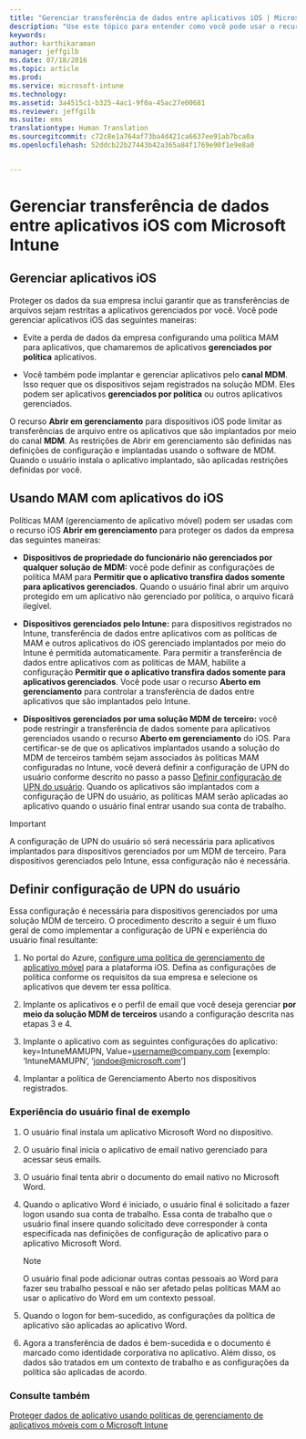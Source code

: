 ```yaml
---
title: "Gerenciar transferência de dados entre aplicativos iOS | Microsoft Intune"
description: "Use este tópico para entender como você pode usar o recurso Open in do iOS e as políticas de gerenciamento de aplicativo móvel para gerenciar transferências de dados entre aplicativos."
keywords: 
author: karthikaraman
manager: jeffgilb
ms.date: 07/18/2016
ms.topic: article
ms.prod: 
ms.service: microsoft-intune
ms.technology: 
ms.assetid: 3a4515c1-b325-4ac1-9f0a-45ac27e00681
ms.reviewer: jeffgilb
ms.suite: ems
translationtype: Human Translation
ms.sourcegitcommit: c72c8e1a764af73ba4d421ca6637ee91ab7bca0a
ms.openlocfilehash: 52ddcb22b27443b42a365a84f1769e90f1e9e8a0


---
```


# Gerenciar transferência de dados entre aplicativos iOS com Microsoft Intune
## Gerenciar aplicativos iOS
Proteger os dados da sua empresa inclui garantir que as transferências de arquivos sejam restritas a aplicativos gerenciados por você.  Você pode gerenciar aplicativos iOS das seguintes maneiras:

-   Evite a perda de dados da empresa configurando uma política MAM para aplicativos, que chamaremos de aplicativos **gerenciados por política** aplicativos.

-   Você também pode implantar e gerenciar aplicativos pelo **canal MDM**.  Isso requer que os dispositivos sejam registrados na solução MDM. Eles podem ser aplicativos **gerenciados por política** ou outros aplicativos gerenciados.

O recurso **Abrir em gerenciamento** para dispositivos iOS pode limitar as transferências de arquivo entre os aplicativos que são implantados por meio do canal **MDM**. As restrições de Abrir em gerenciamento são definidas nas definições de configuração e implantadas usando o software de MDM.  Quando o usuário instala o aplicativo implantado, são aplicadas restrições definidas por você.
##  Usando MAM com aplicativos do iOS
Políticas MAM (gerenciamento de aplicativo móvel) podem ser usadas com o recurso iOS **Abrir em gerenciamento** para proteger os dados da empresa das seguintes maneiras:

-   **Dispositivos de propriedade do funcionário não gerenciados por qualquer solução de MDM:** você pode definir as configurações de política MAM para **Permitir que o aplicativo transfira dados somente para aplicativos gerenciados**. Quando o usuário final abrir um arquivo protegido em um aplicativo não gerenciado por política, o arquivo ficará ilegível.

-   **Dispositivos gerenciados pelo Intune:** para dispositivos registrados no Intune, transferência de dados entre aplicativos com as políticas de MAM e outros aplicativos do iOS gerenciado implantados por meio do Intune é permitida automaticamente. Para permitir a transferência de dados entre aplicativos com as políticas de MAM, habilite a configuração **Permitir que o aplicativo transfira dados somente para aplicativos gerenciados**. Você pode usar o recurso **Aberto em gerenciamento** para controlar a transferência de dados entre aplicativos que são implantados pelo Intune.   

-   **Dispositivos gerenciados por uma solução MDM de terceiro:** você pode restringir a transferência de dados somente para aplicativos gerenciados usando o recurso **Aberto em gerenciamento** do iOS.
Para certificar-se de que os aplicativos implantados usando a solução do MDM de terceiros também sejam associados às políticas MAM configuradas no Intune, você deverá definir a configuração de UPN do usuário conforme descrito no passo a passo [Definir configuração de UPN do usuário](#configure-user-upn-setting).  Quando os aplicativos são implantados com a configuração de UPN do usuário, as políticas MAM serão aplicadas ao aplicativo quando o usuário final entrar usando sua conta de trabalho.

> [!IMPORTANT]
> A configuração de UPN do usuário só será necessária para aplicativos implantados para dispositivos gerenciados por um MDM de terceiro.  Para dispositivos gerenciados pelo Intune, essa configuração não é necessária.

## Definir configuração de UPN do usuário
Essa configuração é necessária para dispositivos gerenciados por uma solução MDM de terceiro. O procedimento descrito a seguir é um fluxo geral de como implementar a configuração de UPN e experiência do usuário final resultante:


1.  No portal do Azure, [configure uma política de gerenciamento de aplicativo móvel](create-and-deploy-mobile-app-management-policies-with-microsoft-intune.md) para a plataforma iOS. Defina as configurações de política conforme os requisitos da sua empresa e selecione os aplicativos que devem ter essa política.

2.  Implante os aplicativos e o perfil de email que você deseja gerenciar **por meio da solução MDM de terceiros** usando a configuração descrita nas etapas 3 e 4.

3.  Implante o aplicativo com as seguintes configurações do aplicativo: key=IntuneMAMUPN, Value=<username@company.com> [exemplo: ‘IntuneMAMUPN’, ‘jondoe@microsoft.com’]

4.  Implantar a política de Gerenciamento Aberto nos dispositivos registrados.

### Experiência do usuário final de exemplo

1.  O usuário final instala um aplicativo Microsoft Word no dispositivo.

2.  O usuário final inicia o aplicativo de email nativo gerenciado para acessar seus emails.

3.  O usuário final tenta abrir o documento do email nativo no Microsoft Word.

4.  Quando o aplicativo Word é iniciado, o usuário final é solicitado a fazer logon usando sua conta de trabalho.  Essa conta de trabalho que o usuário final insere quando solicitado deve corresponder à conta especificada nas definições de configuração de aplicativo para o aplicativo Microsoft Word.

    > [!NOTE]
    > O usuário final pode adicionar outras contas pessoais ao Word para fazer seu trabalho pessoal e não ser afetado pelas políticas MAM ao usar o aplicativo do Word em um contexto pessoal.

5.  Quando o logon for bem-sucedido, as configurações da política de aplicativo são aplicadas ao aplicativo Word.

6.  Agora a transferência de dados é bem-sucedida e o documento é marcado como identidade corporativa no aplicativo. Além disso, os dados são tratados em um contexto de trabalho e as configurações da política são aplicadas de acordo.

### Consulte também
[Proteger dados de aplicativo usando políticas de gerenciamento de aplicativos móveis com o Microsoft Intune](protect-app-data-using-mobile-app-management-policies-with-microsoft-intune.md)



<!--HONumber=Jul16_HO3-->


